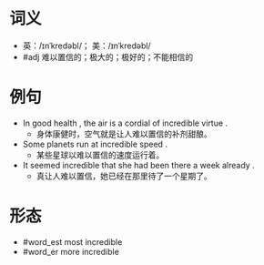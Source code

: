 # 词义
- 英：/ɪnˈkredəbl/； 美：/ɪnˈkredəbl/
- #adj 难以置信的；极大的；极好的；不能相信的
# 例句
- In good health , the air is a cordial of incredible virtue .
	- 身体康健时，空气就是让人难以置信的补剂甜酿。
- Some planets run at incredible speed .
	- 某些星球以难以置信的速度运行着。
- It seemed incredible that she had been there a week already .
	- 真让人难以置信，她已经在那里待了一个星期了。
# 形态
- #word_est most incredible
- #word_er more incredible
